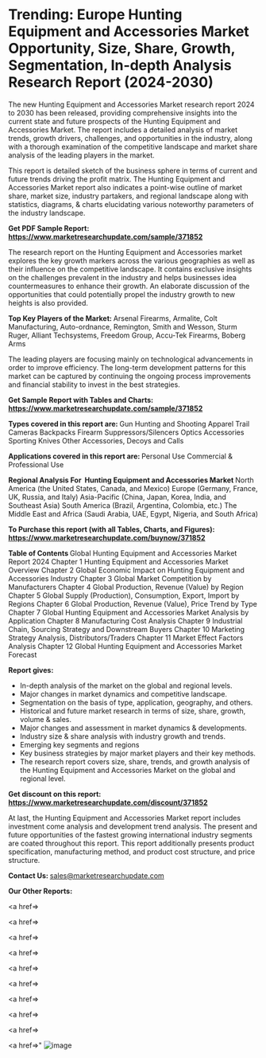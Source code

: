 # Trending: Europe Hunting Equipment and Accessories Market Opportunity, Size, Share, Growth, Segmentation, In-depth Analysis Research Report (2024-2030)

The new Hunting Equipment and Accessories Market research report 2024 to 2030 has been released, providing comprehensive insights into the current state and future prospects of the Hunting Equipment and Accessories Market. The report includes a detailed analysis of market trends, growth drivers, challenges, and opportunities in the industry, along with a thorough examination of the competitive landscape and market share analysis of the leading players in the market.

This report is detailed sketch of the business sphere in terms of current and future trends driving the profit matrix. The Hunting Equipment and Accessories Market report also indicates a point-wise outline of market share, market size, industry partakers, and regional landscape along with statistics, diagrams, &amp; charts elucidating various noteworthy parameters of the industry landscape.

<strong><b>Get PDF Sample Report: <a href=https://www.marketresearchupdate.com/sample/371852>https://www.marketresearchupdate.com/sample/371852</a></b></strong>

The research report on the Hunting Equipment and Accessories market explores the key growth markers across the various geographies as well as their influence on the competitive landscape. It contains exclusive insights on the challenges prevalent in the industry and helps businesses idea countermeasures to enhance their growth. An elaborate discussion of the opportunities that could potentially propel the industry growth to new heights is also provided.

<strong><b>Top Key Players of the Market:
</b></strong>Arsenal Firearms, Armalite, Colt Manufacturing, Auto-ordnance, Remington, Smith and Wesson, Sturm Ruger, Alliant Techsystems, Freedom Group, Accu-Tek Firearms, Boberg Arms<strong><b>
</b></strong>

The leading players are focusing mainly on technological advancements in order to improve efficiency. The long-term development patterns for this market can be captured by continuing the ongoing process improvements and financial stability to invest in the best strategies.

<strong><b>Get Sample Report with Tables and Charts: <a href=https://www.marketresearchupdate.com/sample/371852>https://www.marketresearchupdate.com/sample/371852</a></b></strong>

<strong><b>Types covered in this report are:
</b></strong>Gun
Hunting and Shooting Apparel
Trail Cameras
Backpacks
Firearm Suppressors/Silencers
Optics Accessories
Sporting Knives
Other Accessories, Decoys and Calls<strong><b>
</b></strong>

<strong><b>Applications covered in this report are:
</b></strong>Personal Use
Commercial & Professional Use<strong><b>
</b></strong>

<strong><b>Regional Analysis For  Hunting Equipment and Accessories Market</b></strong><strong><b>
</b></strong>North America (the United States, Canada, and Mexico)
Europe (Germany, France, UK, Russia, and Italy)
Asia-Pacific (China, Japan, Korea, India, and Southeast Asia)
South America (Brazil, Argentina, Colombia, etc.)
The Middle East and Africa (Saudi Arabia, UAE, Egypt, Nigeria, and South Africa)

<strong><b>To Purchase this report (with all Tables, Charts, and Figures): <a href=https://www.marketresearchupdate.com/buynow/371852>https://www.marketresearchupdate.com/buynow/371852</a></b></strong>

<strong><b>Table of Contents</b></strong><strong><b>
</b></strong>Global Hunting Equipment and Accessories Market Report 2024
Chapter 1 Hunting Equipment and Accessories Market Overview
Chapter 2 Global Economic Impact on Hunting Equipment and Accessories Industry
Chapter 3 Global Market Competition by Manufacturers
Chapter 4 Global Production, Revenue (Value) by Region
Chapter 5 Global Supply (Production), Consumption, Export, Import by Regions
Chapter 6 Global Production, Revenue (Value), Price Trend by Type
Chapter 7 Global Hunting Equipment and Accessories Market Analysis by Application
Chapter 8 Manufacturing Cost Analysis
Chapter 9 Industrial Chain, Sourcing Strategy and Downstream Buyers
Chapter 10 Marketing Strategy Analysis, Distributors/Traders
Chapter 11 Market Effect Factors Analysis
Chapter 12 Global Hunting Equipment and Accessories Market Forecast

<strong><b>Report gives:</b></strong>

- In-depth analysis of the market on the global and regional levels.
- Major changes in market dynamics and competitive landscape.
- Segmentation on the basis of type, application, geography, and others.
- Historical and future market research in terms of size, share, growth, volume &amp; sales.
- Major changes and assessment in market dynamics &amp; developments.
- Industry size &amp; share analysis with industry growth and trends.
- Emerging key segments and regions
- Key business strategies by major market players and their key methods.
- The research report covers size, share, trends, and growth analysis of the Hunting Equipment and Accessories Market on the global and regional level.

<strong><b>Get discount on this report: <a href=https://www.marketresearchupdate.com/discount/371852>https://www.marketresearchupdate.com/discount/371852</a></b></strong>

At last, the Hunting Equipment and Accessories Market report includes investment come analysis and development trend analysis. The present and future opportunities of the fastest growing international industry segments are coated throughout this report. This report additionally presents product specification, manufacturing method, and product cost structure, and price structure.

<strong><b>Contact Us:
</b></strong>sales@marketresearchupdate.com

<strong>Our Other Reports:</strong>

<a href=></a>

<a href=></a>

<a href=></a>

<a href=></a>

<a href=></a>

<a href=></a>

<a href=></a>

<a href=></a>

<a href=></a>

<a href=></a>"
![image](https://github.com/Gayatrikarjule/Market-Analysis-360/assets/97346546/06dc6c1d-8434-44de-82ac-09d9c5beed27)
